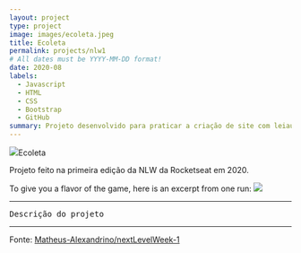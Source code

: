 ```yaml
---
layout: project
type: project
image: images/ecoleta.jpeg
title: Ecoleta
permalink: projects/nlw1
# All dates must be YYYY-MM-DD format!
date: 2020-08
labels:
  - Javascript
  - HTML
  - CSS
  - Bootstrap
  - GitHub
summary: Projeto desenvolvido para praticar a criação de site com leiaute responsivo
---
```


<img class="ui image" src="{{ site.baseurl }}/images/ecoleta.jpeg">Ecoleta

 Projeto feito na primeira edição da NLW da Rocketseat em 2020.

To give you a flavor of the game, here is an excerpt from one run:
<img class="ui tiny left floated image" src="{{ site.baseurl }}/images/ecoletamobile.png">

<hr>

<pre>
Descrição do projeto
</pre>

<hr>

Fonte: <a href="https://matheus-alexandrino.github.io/nextLevelWeek-1/"><i class="large github icon "></i>Matheus-Alexandrino/nextLevelWeek-1</a>

